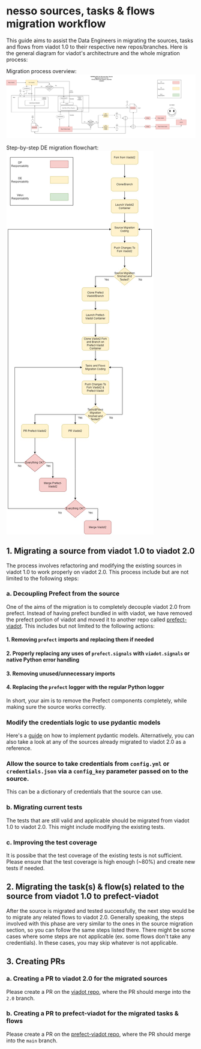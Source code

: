 # nesso sources, tasks & flows migration workflow
This guide aims to assist the Data Engineers in migrating the sources, tasks and flows from viadot 1.0 to their respective new repos/branches. Here is the general diagram for viadot's architectrure and the whole migration process:  

Migration process overview:  
![Migration overview](./viadot_source_migration.png)  

Step-by-step DE migration flowchart:  
![Step-by-step migration flowchart](./step_by_step_migration_flowchart)  
## 1. Migrating a source from viadot 1.0 to viadot 2.0
The process involves refactoring and modifying the existing sources in viadot 1.0 to work properly on viadot 2.0. This process include but are not limited to the following steps:
### a. Decoupling Prefect from the source
One of the aims of the migration is to completely decouple viadot 2.0 from prefect. Instead of having prefect bundled in with viadot, we have removed the prefect portion of viadot and moved it to another repo called [prefect-viadot](https://github.com/dyvenia/prefect-viadot/).
This includes but not limited to the following actions:  
#### 1. Removing `prefect` imports and replacing them if needed
#### 2. Properly replacing any uses of `prefect.signals` with `viadot.signals` or native Python error handling
#### 3. Removing unused/unnecessary imports
#### 4. Replacing the `prefect` logger with the regular Python logger
In short, your aim is to remove the Prefect components completely, while making sure the source works correctly.
### Modify the credentials logic to use pydantic models
Here's a [guide](https://medium.com/mlearning-ai/improve-your-data-models-with-pydantic-f9f10ca66f26) on how to implement pydantic models. Alternatively, you can also take a look at any of the sources already migrated to viadot 2.0 as a reference.
### Allow the source to take credentials from `config.yml` or `credentials.json` via a `config_key` parameter passed on to the source.
This can be a dictionary of credentials that the source can use.
### b. Migrating current tests
The tests that are still valid and applicable should be migrated from viadot 1.0 to viadot 2.0. This might include modifying the existing tests.
### c. Improving the test coverage
It is possibe that the test coverage of the existing tests is not sufficient. Please ensure that the test coverage is high enough (~80%) and create new tests if needed.

## 2. Migrating the task(s) & flow(s) related to the source from viadot 1.0 to prefect-viadot
After the source is migrated and tested successfully, the next step would be to migrate any related flows to viadot 2.0. Generally speaking, the steps involved with this phase are very similar to the ones in the source migration section, so you can follow the same steps listed there. There might be some cases where some steps are not applicable (ex. some flows don't take any credentials). In these cases, you may skip whatever is not applicable.

## 3. Creating PRs
### a. Creating a PR to viadot 2.0 for the migrated sources
Please create a PR on the [viadot repo](https://github.com/dyvenia/viadot), where the PR should merge into the `2.0` branch.
### b. Creating a PR to prefect-viadot for the migrated tasks & flows
Please create a PR on the [prefect-viadot repo](https://github.com/dyvenia/prefect-viadot), where the PR should merge into the `main` branch.